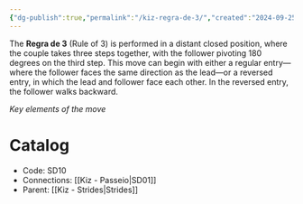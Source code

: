```yaml
---
{"dg-publish":true,"permalink":"/kiz-regra-de-3/","created":"2024-09-25T14:53:22.421-04:00","updated":"2024-09-25T17:21:30.415-04:00"}
---
```



The **Regra de 3** (Rule of 3) is performed in a distant closed position, where the couple takes three steps together, with the follower pivoting 180 degrees on the third step. This move can begin with either a regular entry—where the follower faces the same direction as the lead—or a reversed entry, in which the lead and follower face each other. In the reversed entry, the follower walks backward.

*Key elements of the move*

# Catalog

- Code: SD10
- Connections: [[Kiz - Passeio\|SD01]]
- Parent: [[Kiz - Strides\|Strides]]